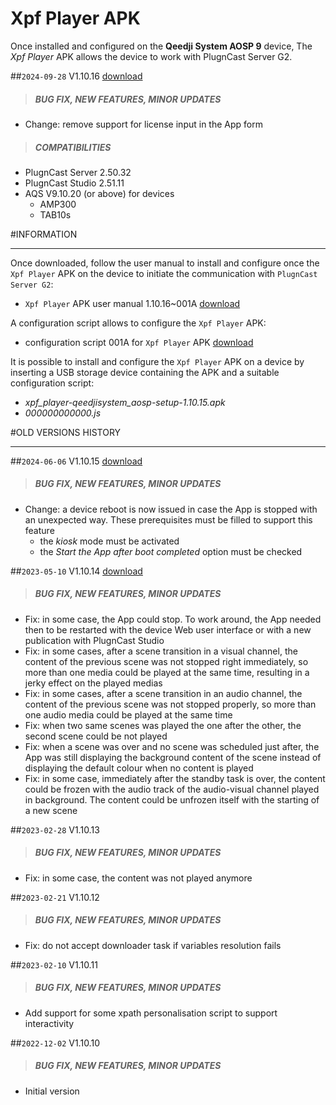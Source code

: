 # Xpf Player APK

Once installed and configured on the **Qeedji System AOSP 9** device, The *Xpf Player* APK allows the device to work with PlugnCast Server G2.

##`2024-09-28` V1.10.16 [download](https://github.com/innes-labs/archives/blob/main/downloads/app-xpf_player/xpf_player-qeedjisystem_aosp-setup-1.10.16.apk)
>##### **BUG FIX, NEW FEATURES, MINOR UPDATES**
- Change: remove support for license input in the App form
>##### **COMPATIBILITIES**
- PlugnCast Server 2.50.32
- PlugnCast Studio 2.51.11
- AQS V9.10.20 (or above) for devices
    - AMP300
    - TAB10s

#INFORMATION
***********************************************************************
Once downloaded, follow the user manual to install and configure once the `Xpf Player` APK on the device to initiate the communication with `PlugnCast Server G2`:

- `Xpf Player` APK user manual 1.10.16~001A [download](https://github.com/innes-labs/archives/blob/main/downloads/app-xpf_player/xpf_player-qeedjisystem_aosp-user-manual-1.10.16~001A_en.pdf)

A configuration script allows to configure the `Xpf Player` APK:

- configuration script 001A for `Xpf Player` APK  [download](https://github.com/innes-labs/archives/blob/main/downloads/app-xpf_player/000000000000.js)

It is possible to install and configure the `Xpf Player` APK on a device by inserting a USB storage device containing the APK and a suitable configuration script:

- *xpf_player-qeedjisystem_aosp-setup-1.10.15.apk*
- *000000000000.js*

#OLD VERSIONS HISTORY
*********************************************************************************************************

##`2024-06-06` V1.10.15 [download](https://github.com/innes-labs/archives/blob/main/downloads/app-xpf_player/xpf_player-qeedjisystem_aosp-setup-1.10.15.apk)
>##### **BUG FIX, NEW FEATURES, MINOR UPDATES**
- Change: a device reboot is now issued in case the App is stopped with an unexpected way. These prerequisites must be filled to support this feature
	- the *kiosk* mode must be activated
	- the *Start the App after boot completed* option must be checked

##`2023-05-10` V1.10.14 [download](https://github.com/innes-labs/archives/blob/main/downloads/app-xpf_player/xpf_player-qeedjisystem_aosp-setup-1.10.14.apk)
>##### **BUG FIX, NEW FEATURES, MINOR UPDATES**
- Fix: in some case, the App could stop. To work around, the App needed then to be restarted with the device Web user interface or with a new publication with PlugnCast Studio
- Fix: in some cases, after a scene transition in a visual channel, the content of the previous scene was not stopped right immediately, so more than one media could be played at the same time, resulting in a jerky effect on the played medias
- Fix: in some cases, after a scene transition in an audio channel, the content of the previous scene was not stopped properly, so more than one audio media could be played at the same time
- Fix: when two same scenes was played the one after the other, the second scene could be not played
- Fix: when a scene was over and no scene was scheduled just after, the App was still displaying the background content of the scene instead of displaying the default colour when no content is played
- Fix: in some case, immediately after the standby task is over, the content could be frozen with the audio track of the audio-visual channel played in background. The content could be unfrozen itself with the starting of a new scene

##`2023-02-28` V1.10.13
>##### **BUG FIX, NEW FEATURES, MINOR UPDATES**
- Fix: in some case, the content was not played anymore

##`2023-02-21` V1.10.12
>##### **BUG FIX, NEW FEATURES, MINOR UPDATES**
- Fix: do not accept downloader task if variables resolution fails

##`2023-02-10` V1.10.11
>##### **BUG FIX, NEW FEATURES, MINOR UPDATES**
- Add support for some xpath personalisation script to support interactivity

##`2022-12-02` V1.10.10
>##### **BUG FIX, NEW FEATURES, MINOR UPDATES**
- Initial version
